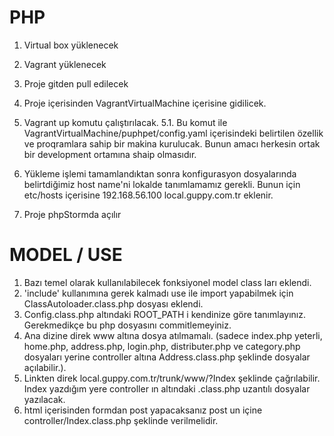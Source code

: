 # PHP
1. Virtual box yüklenecek
2. Vagrant yüklenecek
3. Proje gitden pull edilecek
4. Proje içerisinden VagrantVirtualMachine içerisine gidilicek.
5. Vagrant up komutu çalıştırılacak.
  5.1. Bu komut ile VagrantVirtualMachine/puphpet/config.yaml içerisindeki belirtilen özellik ve proqramlara sahip bir makina kurulucak.
        Bunun amacı herkesin ortak bir development ortamına shaip olmasıdır. 
        
6. Yükleme işlemi tamamlandıktan sonra konfigurasyon dosyalarında belirtdiğimiz host name'ni lokalde tanımlamamız gerekli. Bunun için etc/hosts içerisine 192.168.56.100 local.guppy.com.tr eklenir.
7. Proje phpStormda açılır 
    
# MODEL / USE
1. Bazı temel olarak kullanılabilecek fonksiyonel model class ları eklendi. 
2. 'include' kullanımına gerek kalmadı use ile import yapabilmek için ClassAutoloader.class.php dosyası eklendi. 
3. Config.class.php altındaki ROOT_PATH i kendinize göre tanımlayınız. Gerekmedikçe bu php dosyasını commitlemeyiniz.
4. Ana dizine direk www altına dosya atılmamalı. (sadece index.php yeterli, home.php, address.php, login.php, distributer.php ve category.php dosyaları yerine controller altına Address.class.php şeklinde dosyalar açılabilir.). 
5. Linkten direk local.guppy.com.tr/trunk/www/?Index şeklinde çağrılabilir. Index yazdığım yere controller ın altındaki .class.php uzantılı dosyalar yazılacak. 
6. html içerisinden formdan post yapacaksanız post un içine controller/Index.class.php şeklinde verilmelidir.

